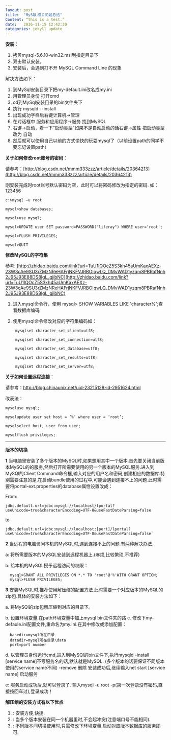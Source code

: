 ```yaml
---
layout: post
title:  "MySQL相关问题总结"
Content: “this is a test.”
date:   2016-11-15 12:42:30
categories: jekyll update
---
```

**安装**：

1. 拷贝mysql-5.6.10-win32.msi到指定目录下
2. 双击默认安装。
3. 安装后，会遇到打不开 
   MySQL Command Line
   的现象

解决方法如下：

1. 到MySql安装目录下把my-default.ini改名成my.ini
1. 用管理员身份 打开cmd
1. cd到MySql安装目录的bin文件夹下
1. 执行 mysqld --install
1. 出现成功字样后右键计算机->管理
1. 在对话框中 服务和应用程序->服务 找到MySQL
1. 右键->启动，看一下“启动类型”如果不是自动启动的话右键->属性 把启动类型改为 自动
1. 然后就可以使用自己以前的方式愉快的玩耍mysql了（以前设置path的同学不要忘记设置path）

**关于如何修改root账号的密码**：

请参考：[http://blog.csdn.net/mmm333zzz/article/details/20364213](http://blog.csdn.net/mmm333zzz/article/details/20364213)

刚安装完成时root账号默认密码为空，此时可以将密码修改为指定的密码. 如：123456

    c:>mysql –u root
    
    mysql>show databases; 
    
    mysql>use mysql;
    
    mysql>UPDATE user SET password=PASSWORD("liferay") WHERE user='root';
    
    mysql>FLUSH PRIVILEGES;
    
    mysql>QUIT
    

**修改MySQL的字符集**

参考: 
[http://zhidao.baidu.com/link?url=TuU1IQOcZ5S3kh45aUmKaxAEXz-23W3cAe9SU3rZMzNReHAFrjNKFVJRBOIqwLQ_DMvWAD1yzqm8PBRafNnh2J95J93E88DS8IgL_gjibNC](http://zhidao.baidu.com/link?url=TuU1IQOcZ5S3kh45aUmKaxAEXz-23W3cAe9SU3rZMzNReHAFrjNKFVJRBOIqwLQ_DMvWAD1yzqm8PBRafNnh2J95J93E88DS8IgL_gjibNC)

1. 进入mysql命令行，使用 mysql> SHOW VARIABLES LIKE 'character%';查看数据库编码
2. 使用mysql命令修改对应的字符集编码如：
   
        mysqlset character_set_client=utf8;
    
        mysqlset character_set_connection=utf8;
    
        mysqlset character_set_database=utf8;
    
        mysqlset character_set_results=utf8;
    
        mysqlset character_set_server=utf8;


**关于如何设置远程连接**：

请参考：http://blog.chinaunix.net/uid-23215128-id-2951624.html

改表法：

    mysqluse mysql;
    
    mysqlupdate user set host = ‘%’ where user = ‘root’;
    
    mysqlselect host, user from user;
    
    mysqlflush privileges;


----------

**版本的切换**


**1**.当电脑里安装了多个版本的MySQL时,如果想用其中一个版本.首先要关闭当前版本MySQL的的服务,然后打开所需要使用的另一个版本的MySQL服务.进入到MySQl的Client Command命令框,输入对应的用户名和密码,创建相应的数据库.特别需要注意的是,在启动bundle使用的过程中,可能会遇到连接不上的问题.此时需要将portal-ext.properties的database属性设置改成：

From:

   

    jdbc.default.url=jdbc:mysql://localhost/lportal?useUnicode=true&characterEncoding=UTF-8&useFastDateParsing=false
   
to

   
    jdbc.default.url=jdbc:mysql://localhost:[port]/lportal?useUnicode=true&characterEncoding=UTF-8&useFastDateParsing=false`





**2**.当远程的电脑访问本机的MySQL时,遇到连接不上的问题.有两种解决办法.

a: 将所需要版本的MySQL安装到远程机器上.(麻烦,比较繁琐,不推荐)

b: 给本机的MySQL授予远程访问的权限：

      mysql>GRANT ALL PRIVILEGES ON *.* TO 'root'@'%'WITH GRANT OPTION;
      mysql>FLUSH PRIVILEGES;

**3**.安装MySQL时,推荐使用解压缩的配置方法.此时需要一个对应版本的MySQL的zip包.具体的安装方法如下：

a. 将MySQl的zip包解压缩到对应的目录下。

b. 设置环境变量,在path环境变量中加上mysql bin文件夹的路
c. 修改下my-defaule.ini配置文件,重命名为my.ini.在其中修改或添加配置：
  
      basedir=mysql所在目录 
      datadir=mysql所在目录\data
      port=port number

d. 以管理员身份运行cmd,进入到MySQl的bin文件下,执行mysqld -install [service name]不写服务名的话,默认就是MySQL. (多个版本的话要保证不同版本使用的service name不同)
                                                            -remove 删除
      安装成功后,继续输入net start [service name] 启动服务

e: 服务启动成功后,就可以登录了.
      输入mysql -u root -p(第一次登录没有密码,直接按回车过),登录成功！


**解压缩的安装方式有以下优点**:

1. : 安装方便,快捷.
1. : 当多个版本安装在同一个机器里时,不会起冲突(注意端口号不能相同).
1. : 不同版本间切换使用时,只需修改下环境变量,启动对应版本数据库的服务即可.